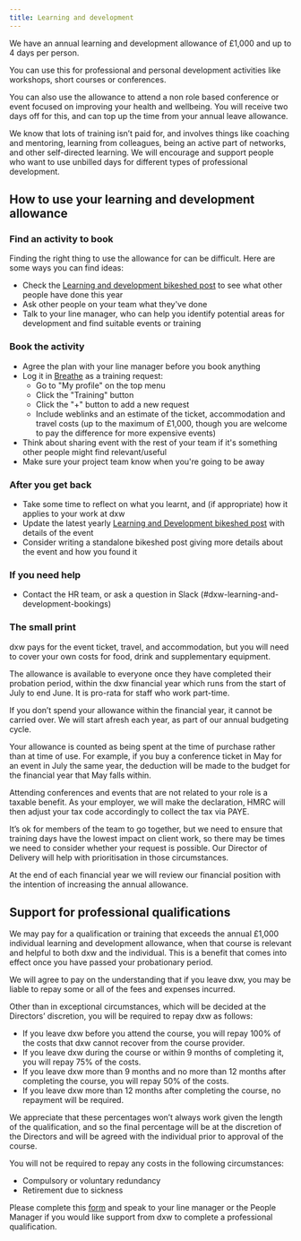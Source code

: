 ```yaml
---
title: Learning and development
---
```


We have an annual learning and development allowance of £1,000 and up to 4 days
per person.

You can use this for professional and personal development activities like
workshops, short courses or conferences.

You can also use the allowance to attend a non role based conference or event
focused on improving your health and wellbeing. You will receive two days off
for this, and can top up the time from your annual leave allowance.

We know that lots of training isn’t paid for, and involves things like coaching
and mentoring, learning from colleagues, being an active part of networks, and
other self-directed learning. We will encourage and support people who want to
use unbilled days for different types of professional development.

## How to use your learning and development allowance

### Find an activity to book

Finding the right thing to use the allowance for can be difficult. Here are some
ways you can find ideas:

- Check the
  [Learning and development bikeshed post](https://bikeshed.dxw.com/?p=13876) to
  see what other people have done this year
- Ask other people on your team what they've done
- Talk to your line manager, who can help you identify potential areas for
  development and find suitable events or training

### Book the activity

- Agree the plan with your line manager before you book anything
- Log it in [Breathe](https://hr.breathehr.com/) as a training request:
  - Go to "My profile" on the top menu
  - Click the "Training" button
  - Click the "+" button to add a new request
  - Include weblinks and an estimate of the ticket, accommodation and travel
    costs (up to the maximum of £1,000, though you are welcome to pay the
    difference for more expensive events)
- Think about sharing event with the rest of your team if it's something other
  people might find relevant/useful
- Make sure your project team know when you're going to be away

### After you get back

- Take some time to reflect on what you learnt, and (if appropriate) how it
  applies to your work at dxw
- Update the latest yearly
  [Learning and Development bikeshed post](https://bikeshed.dxw.com/?p=13876)
  with details of the event
- Consider writing a standalone bikeshed post giving more details about the
  event and how you found it

### If you need help

- Contact the HR team, or ask a question in Slack
  (#dxw-learning-and-development-bookings)

### The small print

dxw pays for the event ticket, travel, and accommodation, but you will need to
cover your own costs for food, drink and supplementary equipment.

The allowance is available to everyone once they have completed their probation
period, within the dxw financial year which runs from the start of July to end
June. It is pro-rata for staff who work part-time.

If you don’t spend your allowance within the financial year, it cannot be
carried over. We will start afresh each year, as part of our annual budgeting
cycle.

Your allowance is counted as being spent at the time of purchase rather than at
time of use. For example, if you buy a conference ticket in May for an event in
July the same year, the deduction will be made to the budget for the financial
year that May falls within.

Attending conferences and events that are not related to your role is a taxable
benefit. As your employer, we will make the declaration, HMRC will then adjust
your tax code accordingly to collect the tax via PAYE.

It’s ok for members of the team to go together, but we need to ensure that
training days have the lowest impact on client work, so there may be times we
need to consider whether your request is possible. Our Director of Delivery will
help with prioritisation in those circumstances.

At the end of each financial year we will review our financial position with the
intention of increasing the annual allowance.

## Support for professional qualifications

We may pay for a qualification or training that exceeds the annual £1,000
individual learning and development allowance, when that course is relevant and
helpful to both dxw and the individual. This is a benefit that comes into effect
once you have passed your probationary period.

We will agree to pay on the understanding that if you leave dxw, you may be
liable to repay some or all of the fees and expenses incurred.

Other than in exceptional circumstances, which will be decided at the Directors’
discretion, you will be required to repay dxw as follows:

- If you leave dxw before you attend the course, you will repay 100% of the
  costs that dxw cannot recover from the course provider.
- If you leave dxw during the course or within 9 months of completing it, you
  will repay 75% of the costs.
- If you leave dxw more than 9 months and no more than 12 months after
  completing the course, you will repay 50% of the costs.
- If you leave dxw more than 12 months after completing the course, no repayment
  will be required.

We appreciate that these percentages won’t always work given the length of the
qualification, and so the final percentage will be at the discretion of the
Directors and will be agreed with the individual prior to approval of the
course.

You will not be required to repay any costs in the following circumstances:

- Compulsory or voluntary redundancy
- Retirement due to sickness

Please complete this
[form](https://docs.google.com/document/d/1gkK8L345gmmHFjqxduz5hvHyRvejMJd_rVNXQtZLrQE/edit)
and speak to your line manager or the People Manager if you would like support
from dxw to complete a professional qualification.
